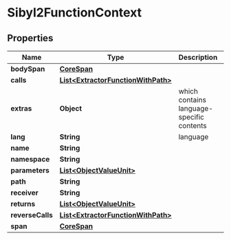 

# Sibyl2FunctionContext


## Properties

| Name | Type | Description | Notes |
|------------ | ------------- | ------------- | -------------|
|**bodySpan** | [**CoreSpan**](CoreSpan.md) |  |  [optional] |
|**calls** | [**List&lt;ExtractorFunctionWithPath&gt;**](ExtractorFunctionWithPath.md) |  |  [optional] |
|**extras** | **Object** | which contains language-specific contents |  [optional] |
|**lang** | **String** | language |  [optional] |
|**name** | **String** |  |  [optional] |
|**namespace** | **String** |  |  [optional] |
|**parameters** | [**List&lt;ObjectValueUnit&gt;**](ObjectValueUnit.md) |  |  [optional] |
|**path** | **String** |  |  [optional] |
|**receiver** | **String** |  |  [optional] |
|**returns** | [**List&lt;ObjectValueUnit&gt;**](ObjectValueUnit.md) |  |  [optional] |
|**reverseCalls** | [**List&lt;ExtractorFunctionWithPath&gt;**](ExtractorFunctionWithPath.md) |  |  [optional] |
|**span** | [**CoreSpan**](CoreSpan.md) |  |  [optional] |



